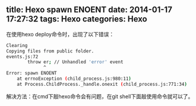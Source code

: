 ﻿title: Hexo spawn ENOENT
date: 2014-01-17 17:27:32
tags: Hexo
categories: Hexo
---


在使用hexo deploy命令时，出现了以下错误：

```sh
Clearing
Copying files from public folder.
events.js:72
        throw er; // Unhandled 'error' event
              ^
Error: spawn ENOENT
    at errnoException (child_process.js:980:11)
    at Process.ChildProcess._handle.onexit (child_process.js:771:34)
```

解决方法：在cmd下敲hexo命令会有问题，在git shell下面敲使用命令就可以了。
